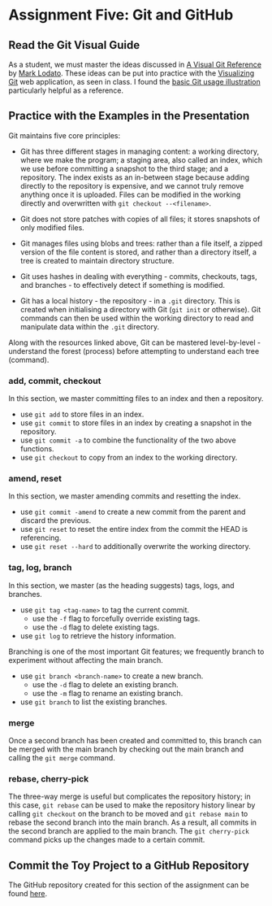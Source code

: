 # Assignment Five: Git and GitHub

## Read the Git Visual Guide

As a student, we must master the ideas discussed in 
[A Visual Git Reference](https://marklodato.github.io/visual-git-guide/index-en.html) by 
[Mark Lodato](https://github.com/MarkLodato). These ideas can be put into practice with the 
[Visualizing Git](https://git-school.github.io/visualizing-git/) web application, as seen in class. I found the
[basic Git usage illustration](https://marklodato.github.io/visual-git-guide/basic-usage.svg) particularly helpful as a 
reference.

## Practice with the Examples in the Presentation

Git maintains five core principles:

- Git has three different stages in managing content: a working directory, where we make the program; a staging area, 
  also called an index, which we use before committing a snapshot to the third stage; and a repository. The index exists 
  as an in-between stage because adding directly to the repository is expensive, and we cannot truly remove anything 
  once it is uploaded. Files can be modified in the working directly and overwritten with `git checkout --<filename>`.

- Git does not store patches with copies of all files; it stores snapshots of only modified files.

- Git manages files using blobs and trees: rather than a file itself, a zipped version of the file content is stored, 
  and rather than a directory itself, a tree is created to maintain directory structure.

- Git uses hashes in dealing with everything - commits, checkouts, tags, and branches - to effectively detect if 
  something is modified.

- Git has a local history - the repository - in a `.git` directory. This is created when initialising a directory with 
  Git (`git init` or otherwise). Git commands can then be used within the working directory to read and manipulate data 
  within the `.git` directory.

Along with the resources linked above, Git can be mastered level-by-level - understand the forest (process) before 
attempting to understand each tree (command).

### add, commit, checkout

In this section, we master committing files to an index and then a repository.

- use `git add` to store files in an index.
- use `git commit` to store files in an index by creating a snapshot in the repository.
- use `git commit -a` to combine the functionality of the two above functions.
- use `git checkout` to copy from an index to the working directory.

### amend, reset

In this section, we master amending commits and resetting the index.

- use `git commit -amend` to create a new commit from the parent and discard the previous.
- use `git reset` to reset the entire index from the commit the HEAD is referencing.
- use `git reset --hard` to additionally overwrite the working directory.

### tag, log, branch

In this section, we master (as the heading suggests) tags, logs, and branches.

- use `git tag <tag-name>` to tag the current commit.
  - use the `-f` flag to forcefully override existing tags. 
  - use the `-d` flag to delete existing tags.
- use `git log` to retrieve the history information.

Branching is one of the most important Git features; we frequently branch to experiment without affecting the main 
branch. 

- use `git branch <branch-name>` to create a new branch.
  - use the `-d` flag to delete an existing branch.
  - use the `-m` flag to rename an existing branch.
- use `git branch` to list the existing branches.

### merge

Once a second branch has been created and committed to, this branch can be merged with the main branch by 
checking out the main branch and calling the `git merge` command.

### rebase, cherry-pick

The three-way merge is useful but complicates the repository history; in this case, `git rebase` can be used to make 
the repository history linear by calling `git checkout` on the branch to be moved and `git rebase main` to rebase the 
second branch into the main branch. As a result, all commits in the second branch are applied to the main branch. The 
`git cherry-pick` command picks up the changes made to a certain commit.

## Commit the Toy Project to a GitHub Repository

The GitHub repository created for this section of the assignment can be found 
[here](https://github.com/muzzarellimj/se-security-fundamental/tree/main/note/toy-project).